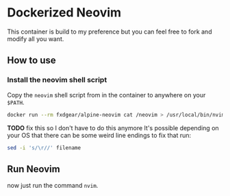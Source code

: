 # Dockerized Neovim

This container is build to my preference but you can feel free to fork and modify all you want. 

## How to use

### Install the neovim shell script

Copy the `neovim` shell script from in the container to anywhere on your `$PATH`. 

```bash
docker run --rm fxdgear/alpine-neovim cat /neovim > /usr/local/bin/nvim
```

**TODO** fix this so I don't have to do this anymore
It's possible depending on your OS that there can be some weird line endings to fix that run:

```bash
sed -i 's/\r//' filename
```

## Run Neovim

now just run the command `nvim`.

